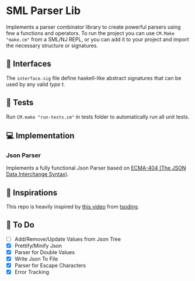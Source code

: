 # **SML Parser Lib**
Implements a parser combinator library to create powerful parsers using few a functions and operators. To run the project you can use `CM.Make "make.cm"` from a SML/NJ REPL, or you can add it to your project and import the necessary structure or signatures.

## 🧩 **Interfaces**
The `interface.sig` file define haskell-like abstract signatures that can be used by any valid _type t_.

## 🧪 **Tests**
Run `CM.make "run-tests.cm"` in tests folder to automatically run all unit tests.

## 💻 **Implementation**
### **Json Parser**
Implements a fully functional Json Parser based on [ECMA-404 (The JSON Data
Interchange Syntax)](https://ecma-international.org/wp-content/uploads/ECMA-404.pdf). 

## 🌟 **Inspirations**
This repo is heavily inspired by [this video](https://www.youtube.com/watch?v=N9RUqGYuGfw) from [tsoding](https://github.com/tsoding).

## 📝 **To Do**
- [ ] Add/Remove/Update Values from Json Tree
- [x] Prettify/Minify Json
- [x] Parser for Double Values
- [x] Write Json To File
- [x] Parser for Escape Characters
- [x] Error Tracking
